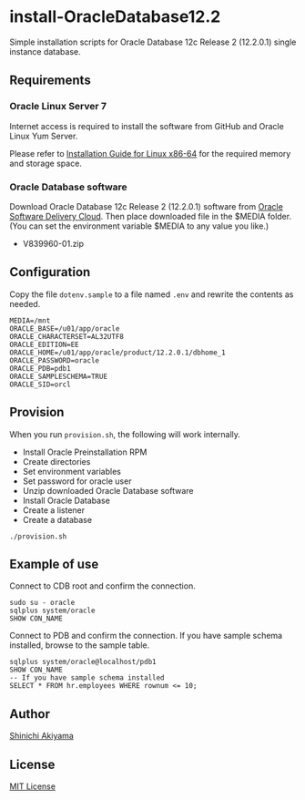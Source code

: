 install-OracleDatabase12.2
==========================

Simple installation scripts for Oracle Database 12c Release 2 (12.2.0.1) single instance database.

Requirements
------------

### Oracle Linux Server 7 ###

Internet access is required to install the software from GitHub and Oracle Linux Yum Server.

Please refer to [Installation Guide for Linux x86-64](https://docs.oracle.com/en/database/oracle/oracle-database/12.2/ladbi/oracle-database-installation-checklist.html) for the required memory and storage space.

### Oracle Database software ###

Download Oracle Database 12c Release 2 (12.2.0.1) software from [Oracle Software Delivery Cloud](https://edelivery.oracle.com/). Then place downloaded file in the $MEDIA folder. (You can set the environment variable $MEDIA to any value you like.)

* V839960-01.zip

Configuration
-------------

Copy the file `dotenv.sample` to a file named `.env` and rewrite the contents as needed.

```shell
MEDIA=/mnt
ORACLE_BASE=/u01/app/oracle
ORACLE_CHARACTERSET=AL32UTF8
ORACLE_EDITION=EE
ORACLE_HOME=/u01/app/oracle/product/12.2.0.1/dbhome_1
ORACLE_PASSWORD=oracle
ORACLE_PDB=pdb1
ORACLE_SAMPLESCHEMA=TRUE
ORACLE_SID=orcl
```

Provision
---------

When you run `provision.sh`, the following will work internally.

* Install Oracle Preinstallation RPM
* Create directories
* Set environment variables
* Set password for oracle user
* Unzip downloaded Oracle Database software
* Install Oracle Database
* Create a listener
* Create a database

```console
./provision.sh
```

Example of use
--------------

Connect to CDB root and confirm the connection.

```console
sudo su - oracle
sqlplus system/oracle
SHOW CON_NAME
```

Connect to PDB and confirm the connection. If you have sample schema installed, browse to the sample table.

```console
sqlplus system/oracle@localhost/pdb1
SHOW CON_NAME
-- If you have sample schema installed
SELECT * FROM hr.employees WHERE rownum <= 10;
```

Author
------

[Shinichi Akiyama](https://github.com/shakiyam)

License
-------

[MIT License](https://opensource.org/licenses/MIT)
